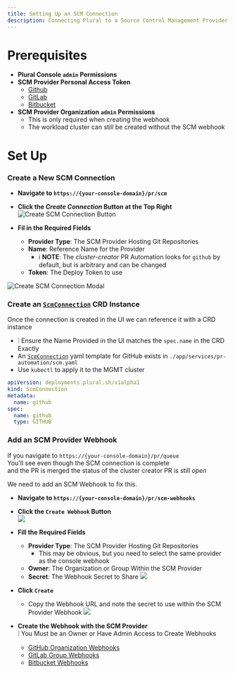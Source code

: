 ```yaml
---
title: Setting Up an SCM Connection
description: Connecting Plural to a Source Control Management Provider
---
```


# Prerequisites
* **Plural Console `admin` Permissions**  
* **SCM Provider Personal Access Token**
  * [Github](https://docs.github.com/en/authentication/keeping-your-account-and-data-secure/managing-your-personal-access-tokens#creating-a-personal-access-token-classic)  
  * [GitLab](https://docs.gitlab.com/ee/user/profile/personal_access_tokens.html#create-a-personal-access-token)  
  * [Bitbucket](https://support.atlassian.com/bitbucket-cloud/docs/access-tokens/)
* **SCM Provider Organization `admin` Permissions**
  * This is only required when creating the webhook
  * The workload cluster can still be created without the SCM webhook

# Set Up
### Create a New SCM Connection
* **Navigate to `https://{your-console-domain}/pr/scm`**  
* **Click the _Create Connection_ Button at the Top Right**  
![Create SCM Connection Button](/images/how-to/console_create-scm-btn.png)

* **Fil in the Required Fields**
  * **Provider Type**: The SCM Provider Hosting Git Repositories  
  * **Name**: Reference Name for the Provider  
    * ℹ️ **NOTE**: The _cluster-creator_ PR Automation looks for `github` by default, but is arbitrary and can be changed
  * **Token**: The Deploy Token to use  
     
![Create SCM Connection Modal](/images/how-to/console_create-scm-modal.png)  

### **Create an [`ScmConnection`](https://docs.plural.sh/deployments/operator/api#scmconnection) CRD Instance**  
Once the connection is created in the UI we can reference it with a CRD instance
  * ❕ Ensure the Name Provided in the UI matches the `spec.name` in the CRD Exactly
  * An [`ScmConnection`](https://docs.plural.sh/deployments/operator/api#scmconnection) yaml template for GitHub exists in `./app/services/pr-automation/scm.yaml`  
  * Use `kubectl` to apply it to the MGMT cluster 
```yaml
apiVersion: deployments.plural.sh/v1alpha1
kind: ScmConnection
metadata:
  name: github
spec:
  name: github
  type: GITHUB
```
### **Add an SCM Provider Webhook**
If you navigate to `https://{your-console-domain}/pr/queue`  
You'll see even though the SCM connection is complete  
and the PR is merged the status of the cluster creator PR is still _open_  

We need to add an SCM Webhook to fix this.  
* **Navigate to `https://{your-console-domain}/pr/scm-webhooks`**  
* **Click the `Create Webhook` Button**  
![](/images/how-to/create-scm-webhook-btn.png)
* **Fill the Required Fields**
  * **Provider Type**: The SCM Provider Hosting Git Repositories
      * This may be obvious, but you need to select the same provider as the console webhook
  * **Owner**: The Organization or Group Within the SCM Provider
  * **Secret**: The Webhook Secret to Share
![](/images/how-to/create-scm-webhook-modal-0.png)
* **Click `Create`**
    * Copy the Webhook URL and note the secret to use within the SCM Provider Webhook 
![](/images/how-to/create-scm-webhook-modal-1.png)


* **Create the Webhook with the SCM Provider**  
❕ You Must be an Owner or Have Admin Access to Create Webhooks
  * [GitHub Organization Webhooks](https://docs.github.com/en/webhooks/using-webhooks/creating-webhooks#creating-an-organization-webhook)
  * [GitLab Group Webhooks](https://docs.gitlab.com/ee/user/project/integrations/webhooks.html#group-webhooks)
  * [Bitbucket Webhooks](https://confluence.atlassian.com/bitbucketserver/manage-webhooks-938025878.html)
